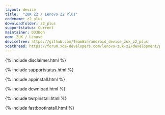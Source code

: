 ```yaml
---
layout: device
title:  "ZUK Z2 / Lenovo Z2 Plus"
codename: z2_plus
downloadfolder: z2_plus
supportstatus: Current
maintainer: DD3Boh
oem: ZUK / Lenovo
devicetree: https://github.com/TeamWin/android_device_zuk_z2_plus
xdathread: https://forum.xda-developers.com/lenovo-zuk-z2/development/pre-official-teamwin-recovery-project-3-t3899166
---
```


{% include disclaimer.html %}

{% include supportstatus.html %}

{% include appinstall.html %}

{% include download.html %}

{% include twrpinstall.html %}

{% include fastbootinstall.html %}
